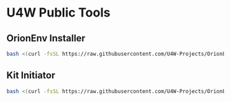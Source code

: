 # U4W Public Tools
## OrionEnv Installer

```bash
bash <(curl -fsSL https://raw.githubusercontent.com/U4W-Projects/OrionEnvInstaller/main/tools/orionenv_installer.sh)
```

## Kit Initiator

```bash
bash <(curl -fsSL https://raw.githubusercontent.com/U4W-Projects/OrionEnvInstaller/main/tools/kit_initiator.sh)
```